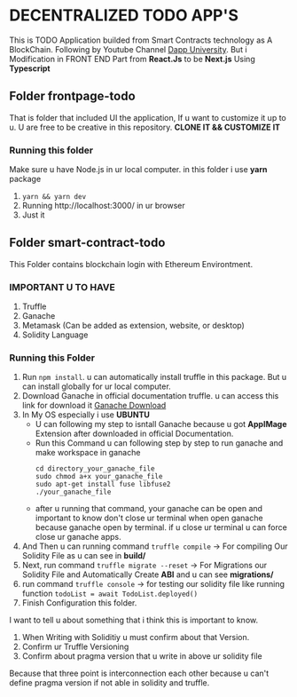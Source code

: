 # DECENTRALIZED TODO APP'S

This is TODO Application builded from Smart Contracts technology as A BlockChain. Following by Youtube Channel [Dapp University](https://youtube.com/@dappuniversity?si=BWarviuhtYEaT_77).
But i Modification in FRONT END Part from **React.Js** to be **Next.js** Using **Typescript**

## Folder frontpage-todo

That is folder that included UI the application, If u want to customize it up to u. U are free to be creative in this repository. **CLONE IT && CUSTOMIZE IT**

### Running this folder

Make sure u have Node.js in ur local computer. in this folder i use **yarn** package

1. `yarn && yarn dev`
2. Running http://localhost:3000/ in ur browser
3. Just it

## Folder smart-contract-todo

This Folder contains blockchain login with Ethereum Environtment.

### IMPORTANT U TO HAVE

1. Truffle
2. Ganache
3. Metamask (Can be added as extension, website, or desktop)
4. Solidity Language

### Running this Folder

1. Run `npm install`. u can automatically install truffle in this package. But u can install globally for ur local computer.
2. Download Ganache in official documentation truffle. u can access this link for download it [Ganache Download](https://archive.trufflesuite.com/docs/ganache/quickstart/)
3. In My OS especially i use **UBUNTU**
   - U can following my step to isntall Ganache because u got **AppIMage** Extension after downloaded in official Documentation.
   - Run this Command u can following step by step to run ganache and make workspace in ganache
     ```
     cd directory_your_ganache_file
     sudo chmod a+x your_ganache_file
     sudo apt-get install fuse libfuse2
     ./your_ganache_file
     ```
   - after u running that command, your ganache can be open and important to know don't close ur terminal when open ganache because ganache open by terminal. if u close ur terminal u can force close ur ganache apps.
4. And Then u can running command `truffle compile` -> For compiling Our Solidity File as u can see in **build/**
5. Next, run command `truffle migrate --reset` -> For Migrations our Solidity File and Automatically Create **ABI** and u can see **migrations/**
6. run command `truffle console` -> for testing our solidity file like running function `todoList = await TodoList.deployed()`
7. Finish Configuration this folder.

I want to tell u about something that i think this is important to know.

1. When Writing with Soliditiy u must confirm about that Version.
2. Confirm ur Truffle Versioning
3. Confirm about pragma version that u write in above ur solidity file

Because that three point is interconnection each other because u can't define pragma version if not able in solidity and truffle.
